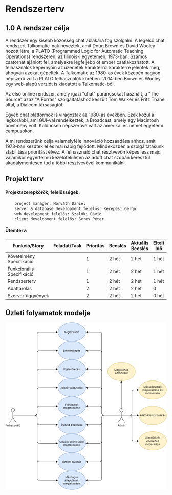 # Rendszerterv
## 1.0 A rendszer célja
A rendszer egy kisebb közösség chat ablakára fog szolgálni. A legelső chat rendszert Talkomatic-nak nevezték, amit Doug Brown és David Wooley hozott létre, a PLATO (Programmed Logic for Automatic Teaching Operations) rendszeren, az Illinois-i egyetemen, 1973-ban. Számos csatornát ajánlott fel, amelyekre legfeljebb öt ember csatlakozhatott. A felhasználók képernyőin az üzenetek karakterről karakterre jelentek meg, ahogyan azokat gépelték. A Talkomatic az 1980-as évek közepén nagyon népszerű volt a PLATO felhasználók körében. 2014-ben Brown és Wooley egy web-alapú verziót is kiadatott a Talkomatic-ból.  
  
Az első online rendszer, amely igazi "chat" parancsokat használt, a "The Source" azaz "A Forrás" szolgáltatáshoz készült Tom Walker és Fritz Thane által, a Dialcom társaságtól. 
  
Egyéb chat platformok is virágoztak az 1980-as években. Ezek közül a legkorábbi, ami GUI-val rendelkeztek, a Broadcast, amely egy Macintosh bővítmény volt. Különösen népszerűvé vált az amerikai és német egyetemi campusokon.

A mi rendszerünk célja valamelyféle innováció hozzáadása ahhoz, amit 1973-ban kezdtek el és mai napig fejlődött. Mindeközben a szolgáltatásunk stabilitása prioritást élvez. A felhasználó chat résztvevőn képes lesz majd valamikor egyértelmű kezelőfelületen az adott chat szobán keresztül akadálymentesen tud a többi résztvevővel kommunikálni.

## Projekt terv
#### __Projektszerepkörök, felelősségek:__  
        project manager: Horváth Dániel
        server & database development felelős: Kerepesi Gergő
        web development felelős: Szalóki Dávid
        client development felelős: Seres Péter
#### __Ütemterv:__
|Funkció/Story|Feladat/Task|Prioritás|Becslés|Aktuális Becslés|Eltelt Idő|Hátralévő idő|
|-------------|------------|---------|-------|----------------|----------|-------------|
|Követelmény Specifikáció| | 1 | 2 hét | 2 hét | 1 hét | 1 hét |
|Funkcionális Specifikáció| | 1 | 2 hét | 2 hét | 1 hét | 1 hét |
|Rendszerterv| | 1 | 2 hét | 2 hét | 1 hét | 1 hét |
|Adattárolás| | 2 | 2 hét | 2 hét | 0 | 2 hét |
|Szerverfüggvények| | 2 | 2 hét | 2 hét | 0 hét | 2 hét |

## Üzleti folyamatok modelje
![Image](https://github.com/gergof2/AFP2021/blob/main/docs/images/BusinessModel.png)